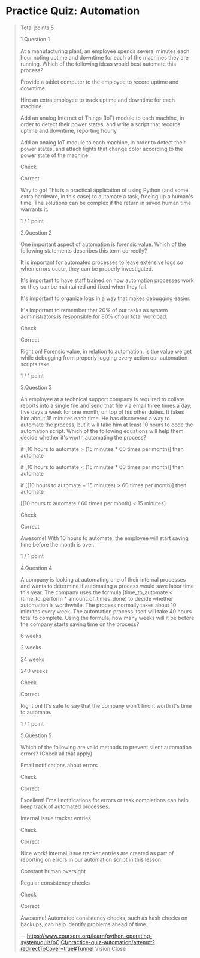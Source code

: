 # Practice Quiz: Automation
> 
> Total points 5
> 
>  1.Question 1
> 
> At a manufacturing plant, an employee spends several minutes each hour noting uptime and downtime for each of the machines they are running. Which of the following ideas would best automate this process? 
> 
>  Provide a tablet computer to the employee to record uptime and downtime 
> 
>  Hire an extra employee to track uptime and downtime for each machine 
> 
>  Add an analog Internet of Things (IoT) module to each machine, in order to detect their power states, and write a script that records uptime and downtime, reporting hourly 
> 
>  Add an analog IoT module to each machine, in order to detect their power states, and attach lights that change color according to the power state of the machine 
> 
> Check
> 
> Correct
> 
> Way to go! This is a practical application of using Python (and some extra hardware, in this case) to automate a task, freeing up a human's time. The solutions can be complex if the return in saved human time warrants it.
> 
> 1 / 1 point
> 
>  2.Question 2
> 
> One important aspect of automation is forensic value. Which of the following statements describes this term correctly? 
> 
>  It is important for automated processes to leave extensive logs so when errors occur, they can be properly investigated. 
> 
>  It's important to have staff trained on how automation processes work so they can be maintained and fixed when they fail. 
> 
>  It's important to organize logs in a way that makes debugging easier. 
> 
>  It's important to remember that 20% of our tasks as system administrators is responsible for 80% of our total workload. 
> 
> Check
> 
> Correct
> 
> Right on! Forensic value, in relation to automation, is the value we get while debugging from properly logging every action our automation scripts take.
> 
> 1 / 1 point
> 
>  3.Question 3
> 
> An employee at a technical support company is required to collate reports into a single file and send that file via email three times a day, five days a week for one month, on top of his other duties. It takes him about 15 minutes each time. He has discovered a way to automate the process, but it will take him at least 10 hours to code the automation script. Which of the following equations will help them decide whether it's worth automating the process? 
> 
>  if [10 hours to automate > (15 minutes * 60 times per month)] then automate 
> 
>  if [10 hours to automate < (15 minutes * 60 times per month)] then automate 
> 
>  if [(10 hours to automate + 15 minutes) > 60 times per month)] then automate 
> 
>  [(10 hours to automate / 60 times per month) < 15 minutes] 
> 
> Check
> 
> Correct
> 
> Awesome! With 10 hours to automate, the employee will start saving time before the month is over.
> 
> 1 / 1 point
> 
>  4.Question 4
> 
> A company is looking at automating one of their internal processes and wants to determine if automating a process would save labor time this year. The company uses the formula [time_to_automate < (time_to_perform * amount_of_times_done) to decide whether automation is worthwhile. The process normally takes about 10 minutes every week. The automation process itself will take 40 hours total to complete. Using the formula, how many weeks will it be before the company starts saving time on the process? 
> 
>  6 weeks 
> 
>  2 weeks 
> 
>  24 weeks 
> 
>  240 weeks 
> 
> Check
> 
> Correct
> 
> Right on! It's safe to say that the company won't find it worth it's time to automate.
> 
> 1 / 1 point
> 
>  5.Question 5
> 
> Which of the following are valid methods to prevent silent automation errors? (Check all that apply) 
> 
>  Email notifications about errors 
> 
> Check
> 
> Correct
> 
> Excellent! Email notifications for errors or task completions can help keep track of automated processes.
> 
>  Internal issue tracker entries 
> 
> Check
> 
> Correct
> 
> Nice work! Internal issue tracker entries are created as part of reporting on errors in our automation script in this lesson.
> 
>  Constant human oversight 
> 
>  Regular consistency checks 
> 
> Check
> 
> Correct
> 
> Awesome! Automated consistency checks, such as hash checks on backups, can help identify problems ahead of time.
>
> -- https://www.coursera.org/learn/python-operating-system/quiz/oCjCf/practice-quiz-automation/attempt?redirectToCover=true#Tunnel Vision Close
